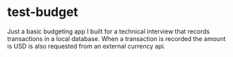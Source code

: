 # test-budget

Just a basic budgeting app I built for a technical interview that records transactions in a local database. 
When a transaction is recorded the amount is USD is also requested from an external currency api.
